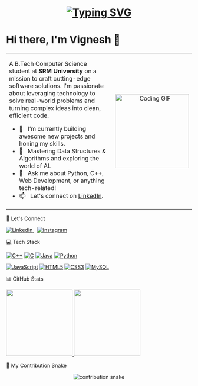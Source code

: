 <h1 align="center">
  <a href="https://git.io/typing-svg">
    <img src="https://readme-typing-svg.herokuapp.com?font=Fira+Code&size=35&pause=1000&color=8A2BE2&center=true&vCenter=true&width=435&lines=Hey+there+I'm+Vignesh;A+Software+Developer;A+Lifelong+Learner;A+Problem+Solver" alt="Typing SVG" />
  </a>
</h1>
<!--
Hi Vignesh! Here is your brand new README.
I've used a two-column layout, a new theme for your stats, and added the contribution snake game you wanted.
Enjoy your new profile!
-->

<h1 align="left">Hi there, I'm Vignesh 👋</h1>

<!-- About Me Section -->

<table>
<tr>
<td valign="top" width="65%">
<p>A B.Tech Computer Science student at <strong>SRM University</strong> on a mission to craft cutting-edge software solutions. I'm passionate about leveraging technology to solve real-world problems and turning complex ideas into clean, efficient code.</p>





<ul>
<li>🔭 &nbsp; I’m currently building awesome new projects and honing my skills.</li>
<li>🌱 &nbsp; Mastering Data Structures & Algorithms and exploring the world of AI.</li>
<li>💬 &nbsp; Ask me about Python, C++, Web Development, or anything tech-related!</li>
<li>📫 &nbsp; Let's connect on <a href="https://www.google.com/search?q=http://www.linkedin.com/in/vignesh-v-711638250">LinkedIn</a>.</li>
</ul>
</td>
<td width="35%" align="center">
<img src="https://www.google.com/search?q=https://media.giphy.com/media/devLW62pDRa6a0dJ37/giphy.gif" width="200" alt="Coding GIF">
</td>
</tr>
</table>

🚀 Let's Connect

<p align="left">
<a href="https://www.google.com/search?q=http://www.linkedin.com/in/vignesh-v-711638250" target="_blank">
<img src="https://www.google.com/search?q=https://img.shields.io/badge/LinkedIn-%25230077B5.svg%3Fstyle%3Dfor-the-badge%26logo%3Dlinkedin%26logoColor%3Dwhite" alt="LinkedIn">
</a> &nbsp;
<a href="https://instagram.com/vicky_xiz" target="_blank">
<img src="https://www.google.com/search?q=https://img.shields.io/badge/Instagram-%2523E4405F.svg%3Fstyle%3Dfor-the-badge%26logo%3DInstagram%26logoColor%3Dwhite" alt="Instagram">
</a>
</p>

💻 Tech Stack

<p align="left">
<a href="https://www.cplusplus.com/" target="_blank"><img src="https://img.shields.io/badge/c++-%2300599C.svg?style=for-the-badge&logo=c%2B%2B&logoColor=white" alt="C++"/></a>
<a href="https://www.cprogramming.com/" target="_blank"><img src="https://img.shields.io/badge/c-%2300599C.svg?style=for-the-badge&logo=c&logoColor=white" alt="C"/></a>
<a href="https://www.java.com" target="_blank"><img src="https://img.shields.io/badge/java-%23ED8B00.svg?style=for-the-badge&logo=openjdk&logoColor=white" alt="Java"/></a>
<a href="https://www.python.org" target="_blank"><img src="https://img.shields.io/badge/python-3670A0?style=for-the-badge&logo=python&logoColor=ffdd54" alt="Python"/></a>





<a href="https://developer.mozilla.org/en-US/docs/Web/JavaScript" target="_blank"><img src="https://img.shields.io/badge/javascript-%23323330.svg?style=for-the-badge&logo=javascript&logoColor=%23F7DF1E" alt="JavaScript"/></a>
<a href="https://www.w3.org/html/" target="_blank"><img src="https://www.google.com/search?q=https://img.shields.io/badge/html5-%2523E34F26.svg%3Fstyle%3Dfor-the-badge%26logo%3Dhtml5%26logoColor%3Dwhite" alt="HTML5"/></a>
<a href="https://www.w3schools.com/css/" target="_blank"><img src="https://img.shields.io/badge/css3-%231572B6.svg?style=for-the-badge&logo=css3&logoColor=white" alt="CSS3"/></a>
<a href="https://www.mysql.com/" target="_blank"><img src="https://www.google.com/search?q=https://img.shields.io/badge/mysql-%25234479A1.svg%3Fstyle%3Dfor-the-badge%26logo%3Dmysql%26logoColor%3Dwhite" alt="MySQL"/></a>
</p>

📊 GitHub Stats

<p align="left">
<!-- GitHub Stats Card -->
<a href="https://www.google.com/search?q=https://github.com/vickyxiz">
<img height="180em" src="https://www.google.com/search?q=https://github-readme-stats.vercel.app/api%3Fusername%3Dvickyxiz%26show_icons%3Dtrue%26theme%3Dtokyonight%26include_all_commits%3Dtrue%26count_private%3Dtrue%26hide_border%3Dtrue" />
</a>
<!-- Top Languages Card -->
<a href="https://www.google.com/search?q=https://github.com/vickyxiz">
<img height="180em" src="https://www.google.com/search?q=https://github-readme-stats.vercel.app/api/top-langs/%3Fusername%3Dvickyxiz%26theme%3Dtokyonight%26include_all_commits%3Dtrue%26count_private%3Dtrue%26layout%3Dcompact%26hide_border%3Dtrue" />
</a>
</p>

🐍 My Contribution Snake

<p align="center">
<img src="https://www.google.com/search?q=https://raw.githubusercontent.com/vickyxiz/vickyxiz/output/github-contribution-grid-snake.svg" alt="contribution snake">
</p>

<!-- GPRM Footer -->

<!-- Proudly created with GPRM ( https://gprm.itsvg.in ) -->
